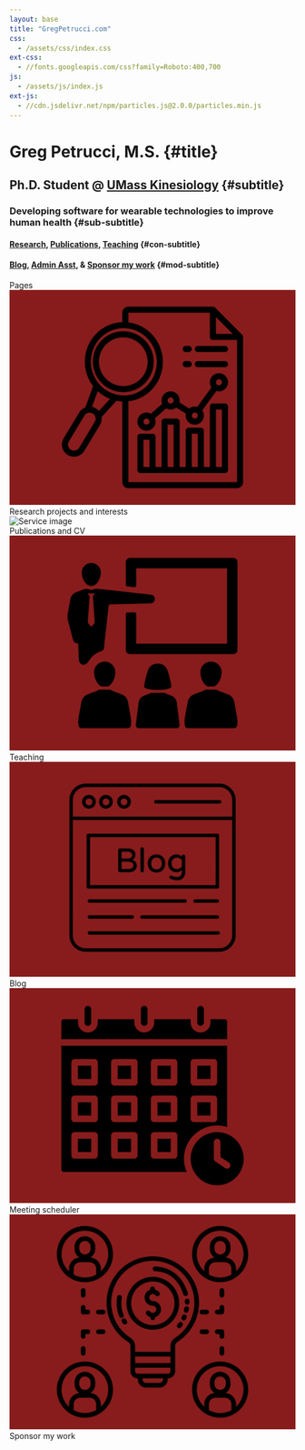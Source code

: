 ```yaml
---
layout: base
title: "GregPetrucci.com"
css:
  - /assets/css/index.css
ext-css:
  - //fonts.googleapis.com/css?family=Roboto:400,700
js:
  - /assets/js/index.js
ext-js:
  - //cdn.jsdelivr.net/npm/particles.js@2.0.0/particles.min.js
---
```


<div id="header" class="cut1" markdown="1">

<div id="header-inner" markdown="1">

# Greg Petrucci, M.S. {#title}

## Ph.D. Student @ [UMass Kinesiology](https://www.umass.edu/public-health-sciences/kinesiology) {#subtitle}

### Developing software for wearable technologies to improve human health {#sub-subtitle}

#### [Research](https://gregpetrucci.com/research/), [Publications](https://gregpetrucci.com/pubs/), [Teaching](https://gregpetrucci.com/teaching/) {#con-subtitle}

#### [Blog](https://gregpetrucci.com/blog/), [Admin Asst](https://fantastical.app/gpetrucci/admin-asst), & [Sponsor my work](https://gregpetrucci.com/sponsor/) {#mod-subtitle}


</div>

<div id="services-out" class="page-section cut1">
  <div id="services">
    <div class="section-title">Pages</div>
    <div id="services-list">
      <div class="service">
        <img class="service-img" alt="Service image" src="assets/img/icons/research.png" />
        <div class="service-text">Research projects and interests</div>
      </div>
      <div class="service">
        <img class="service-img" alt="Service image" src="assets/img/iconspublications.png" />
        <div class="service-text">Publications and CV</div>
      </div>
      <div id="services-break"></div>
      <div class="service">
        <img class="service-img" alt="Service image" src="assets/img/icons/teaching.png" />
        <div class="service-text">Teaching</div>
      </div>
      <div class="service">
        <img class="service-img" alt="Service image" src="assets/img/icons/blog.png" />
        <div class="service-text">Blog</div>
      </div>
      <div class="service">
        <img class="service-img" alt="Service image" src="assets/img/icons/meeting.png" />
        <div class="service-text">Meeting scheduler</div>
        </div>
      <div class="service">
        <img class="service-img" alt="Service image" src="assets/img/icons/sponsor.png" />
        <div class="service-text">Sponsor my work</div>
        </div>
</div>



      
      
     
